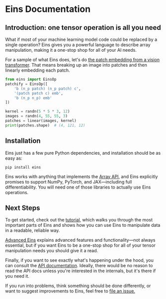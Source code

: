 # Eins Documentation
## Introduction: one tensor operation is all you need

What if most of your machine learning model code could be replaced by a single operation? Eins gives
you a powerful language to describe array manipulation, making it a one-stop shop for all of your AI
needs.

For a sample of what Eins does, let's do [the patch embedding from a vision
transformer](https://nn.labml.ai/transformers/vit/index.html#PatchEmbeddings). That means breaking
up an image into patches and then linearly embedding each patch.

```python
from eins import EinsOp
patchify = EinsOp([
    'b (n_p patch) (n_p patch) c',
    '(patch patch c) emb',
    'b (n_p n_p) emb'
])

kernel = randn(5 * 5 * 3, 12)
images = randn(4, 55, 55, 3)
patches = linear(images, kernel)
print(patches.shape)  # (4, 121, 12)
```

## Installation

Eins just has a few pure Python dependencies, and installation should be as easy as:

```console
pip install eins
```

Eins works with anything that implements the [Array
API](https://data-apis.org/array-api/latest/index.html), and Eins explicitly promises to support
NumPy, PyTorch, and JAX—including full differentiability. You will need one of those libraries to
actually use Eins operations.

## Next Steps

To get started, check out the [tutorial](tutorial.md), which walks you through the most important parts of Eins and shows how you can use Eins to manipulate data in a readable, reliable way.

[Advanced Eins](in-depth.md) explains advanced features and functionality—not always essential, but if you want Eins to be a one-stop shop for all of your tensor manipulation needs you should give it a read.

Finally, if you want to see exactly what's happening under the hood, you can consult the [API documentation](api/eins/). Ideally, there would be no reason to read the API docs unless you're interested in the internals, but it's there if you need it.

If you run into problems, think something should be done differently, or want to suggest improvements to Eins, feel free to [file an issue.](https://github.com/nicholas-miklaucic/eins/issues/new/choose)